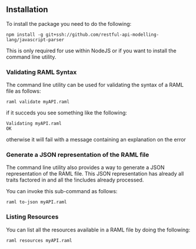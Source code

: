 ## Installation

To install the package you need to do the following:

```
npm install -g git+ssh://github.com/restful-api-modelling-lang/javascript-parser
```

This is only required for use within NodeJS or if you want to install the command line utility.

### Validating RAML Syntax

The command line utility can be used for validating the syntax of a RAML
file as follows:

```
raml validate myAPI.raml
```

if it succeds you see something like the following:

```
Validating myAPI.raml
OK
```

otherwise it will fail with a message containing an explanation on the error

### Generate a JSON representation of the RAML file

The command line utility also provides a way to generate a JSON representation
of the RAML file. This JSON representation has already all traits factored in
and all the !includes already processed.

You can invoke this sub-command as follows:

```
raml to-json myAPI.raml
```

### Listing Resources

You can list all the resources available in a RAML file by doing the following:

```
raml resources myAPI.raml
```